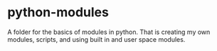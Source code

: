 # python-modules

A folder for the basics of modules in python. That is creating my own modules, scripts, and using built in and user space modules.